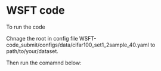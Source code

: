 # WSFT code

To run the code

Chnage the root in config file WSFT-code_submit/configs/data/cifar100_set1_2sample_40.yaml to path/to/your/dataset.

Then run the comamnd below:

